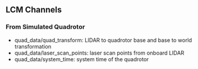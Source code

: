 ## LCM Channels

### From Simulated Quadrotor

* quad_data/quad_transform: LIDAR to quadrotor base and base to world transformation
* quad_data/laser_scan_points: laser scan points from onboard LIDAR
* quad_data/system_time: system time of the quadrotor

